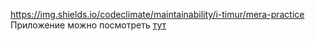 https://img.shields.io/codeclimate/maintainability/i-timur/mera-practice
Приложение можно посмотреть <a href="https://i-timur.github.io/mera-practice/">тут</a>
